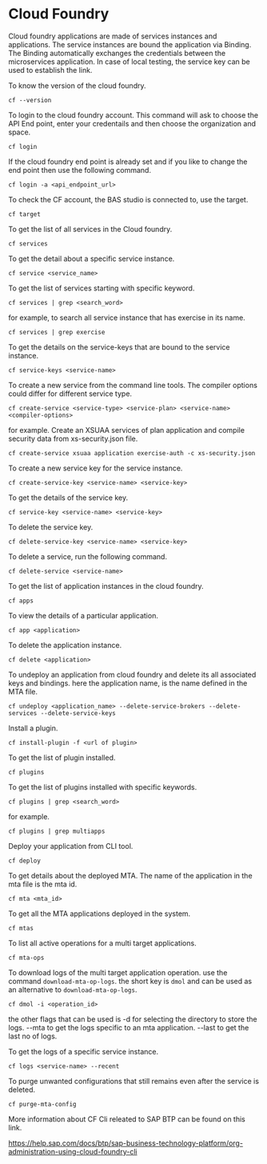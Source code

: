# Cloud Foundry

Cloud foundry applications are made of services instances and applications. The service instances are bound the application via Binding. The Binding automatically exchanges the credentials between the microservices application. 
In case of local testing, the service key can be used to establish the link. 

To know the version of the cloud foundry.
```
cf --version
```

To login to the cloud foundry account. This command will ask to choose the API End point, enter your credentails and then choose the organization and space. 

```
cf login 
```

If the cloud foundry end point is already set and if you like to change the end point then use the following command. 

```
cf login -a <api_endpoint_url>
```

To check the CF account, the BAS studio is connected to, use the target. 
```
cf target
```

To get the list of all services in the Cloud foundry. 

```
cf services
```

To get the detail about a specific service instance. 

```
cf service <service_name>
```

To get the list of services starting with specific keyword. 
```
cf services | grep <search_word>
```
for example, to search all service instance that has exercise in its name. 
```
cf services | grep exercise
```


To get the details on the service-keys that are bound to the service instance. 

```
cf service-keys <service-name>
```


To create a new service from the command line tools. The compiler options could differ for different service type. 

```
cf create-service <service-type> <service-plan> <service-name> <compiler-options>
```

for example. Create an XSUAA services of plan application and compile security data from xs-security.json file. 

```
cf create-service xsuaa application exercise-auth -c xs-security.json
```

To create a new service key for the service instance. 

```
cf create-service-key <service-name> <service-key>
```

To get the details of the service key. 

```
cf service-key <service-name> <service-key>
```

To delete the service key.

```
cf delete-service-key <service-name> <service-key>
```

To delete a service, run the following command. 

```
cf delete-service <service-name>
```

To get the list of application instances in the cloud foundry. 

```
cf apps
```

To view the details of a particular application.

```
cf app <application>
```

To delete the application instance. 

```
cf delete <application>
```

To undeploy an application from cloud foundry and delete its all associated keys and bindings. 
here the application name, is the name defined in the MTA file. 

```
cf undeploy <application_name> --delete-service-brokers --delete-services --delete-service-keys
```

Install a plugin. 
```
cf install-plugin -f <url of plugin>
```

To get the list of plugin installed. 
```
cf plugins 
```

To get the list of plugins installed with specific keywords. 
```
cf plugins | grep <search_word>
```
for example. 
```
cf plugins | grep multiapps
```

Deploy your application from CLI tool. 
```
cf deploy 
```

To get details about the deployed MTA. The name of the application in the mta file is the mta id.  
```
cf mta <mta_id>
```

To get all the MTA applications deployed in the system. 
```
cf mtas
```

To list all active operations for a multi target applications.
```
cf mta-ops
```

To download logs of the multi target application operation. use the command `download-mta-op-logs`. 
the short key is `dmol` and can be used as an alternative to `download-mta-op-logs`. 

```
cf dmol -i <operation_id>
```

the other flags that can be used is -d for selecting the directory to store the logs. 
--mta to get the logs specific to an mta application. 
--last to get the last no of logs. 

To get the logs of a specific service instance. 
```
cf logs <service-name> --recent
```


To purge unwanted configurations that still remains even after the service is deleted. 
```
cf purge-mta-config 
```

More information about CF Cli releated to SAP BTP can be found on this link.

https://help.sap.com/docs/btp/sap-business-technology-platform/org-administration-using-cloud-foundry-cli


